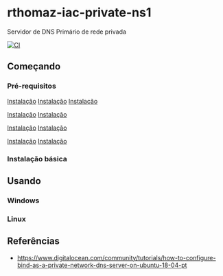 # rthomaz-iac-private-ns1

Servidor de DNS Primário de rede privada

[![CI](https://github.com/rthomaz-iac/rthomaz-iac-private-ns1/workflows/CI/badge.svg)](https://github.com/rthomaz-iac/rthomaz-iac-private-ns1/actions?query=workflow%3ACI)


## Começando

### Pré-requisitos

[Instalação](https://github.com/rthomaz-iac/rthomaz-iac-wiki/wiki/default-installation)
[Instalação](/rthomaz-iac/rthomaz-iac-wiki/wiki/default-installation)
[Instalação](/rthomaz-iac-wiki/wiki/default-installation)

[Instalação](./rthomaz-iac/rthomaz-iac-wiki/wiki/default-installation)
[Instalação](./rthomaz-iac-wiki/wiki/default-installation)

[Instalação](~/rthomaz-iac/rthomaz-iac-wiki/wiki/default-installation)
[Instalação](~/rthomaz-iac-wiki/wiki/default-installation)

[Instalação](../rthomaz-iac/rthomaz-iac-wiki/wiki/default-installation)
[Instalação](../rthomaz-iac-wiki/wiki/default-installation)

### Instalação básica

## Usando

### Windows

### Linux

## Referências

- https://www.digitalocean.com/community/tutorials/how-to-configure-bind-as-a-private-network-dns-server-on-ubuntu-18-04-pt
